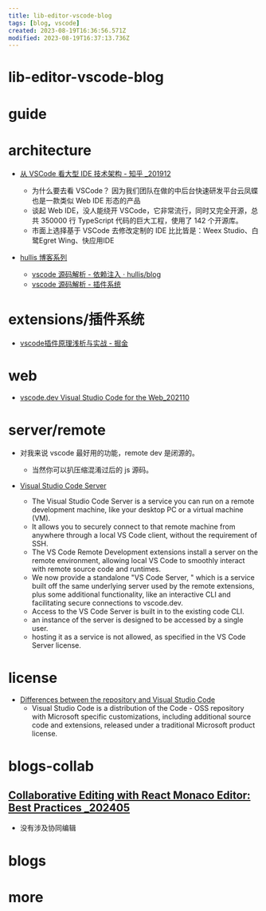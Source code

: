 ```yaml
---
title: lib-editor-vscode-blog
tags: [blog, vscode]
created: 2023-08-19T16:36:56.571Z
modified: 2023-08-19T16:37:13.736Z
---
```


# lib-editor-vscode-blog

# guide

# architecture
- [从 VSCode 看大型 IDE 技术架构 - 知乎 _201912](https://zhuanlan.zhihu.com/p/96041706)
  - 为什么要去看 VSCode？ 因为我们团队在做的中后台快速研发平台云凤蝶也是一款类似 Web IDE 形态的产品
  - 谈起 Web IDE，没人能绕开 VSCode，它非常流行，同时又完全开源，总共 350000 行 TypeScript 代码的巨大工程，使用了 142 个开源库。
  - 市面上选择基于 VSCode 去修改定制的 IDE 比比皆是：Weex Studio、白鹭Egret Wing、快应用IDE

- [hullis 博客系列](https://github.com/wzhudev/blog/issues?q=is%3Aissue)
  - [vscode 源码解析 - 依赖注入 · hullis/blog](https://github.com/hullis/blog/issues/25)
  - [vscode 源码解析 - 插件系统](https://github.com/hullis/blog/issues/37)
# extensions/插件系统
- [vscode插件原理浅析与实战 - 掘金](https://juejin.cn/post/7099838116789387295)
# web
- [vscode.dev Visual Studio Code for the Web_202110](https://code.visualstudio.com/blogs/2021/10/20/vscode-dev)
# server/remote
- 对我来说 vscode 最好用的功能，remote dev 是闭源的。
  - 当然你可以扒压缩混淆过后的 js 源码。

- [Visual Studio Code Server](https://code.visualstudio.com/docs/remote/vscode-server)
  - The Visual Studio Code Server is a service you can run on a remote development machine, like your desktop PC or a virtual machine (VM). 
  - It allows you to securely connect to that remote machine from anywhere through a local VS Code client, without the requirement of SSH.
  - The VS Code Remote Development extensions install a server on the remote environment, allowing local VS Code to smoothly interact with remote source code and runtimes.
  - We now provide a standalone "VS Code Server, " which is a service built off the same underlying server used by the remote extensions, plus some additional functionality, like an interactive CLI and facilitating secure connections to vscode.dev.
  - Access to the VS Code Server is built in to the existing code CLI.
  - an instance of the server is designed to be accessed by a single user.
  - hosting it as a service is not allowed, as specified in the VS Code Server license.
# license
- [Differences between the repository and Visual Studio Code](https://github.com/microsoft/vscode/wiki/Differences-between-the-repository-and-Visual-Studio-Code)
  - Visual Studio Code is a distribution of the Code - OSS repository with Microsoft specific customizations, including additional source code and extensions, released under a traditional Microsoft product license.
# blogs-collab

## [Collaborative Editing with React Monaco Editor: Best Practices _202405](https://www.dhiwise.com/post/collaborative-editing-with-react-monaco-editor) 

- 没有涉及协同编辑
# blogs

# more
